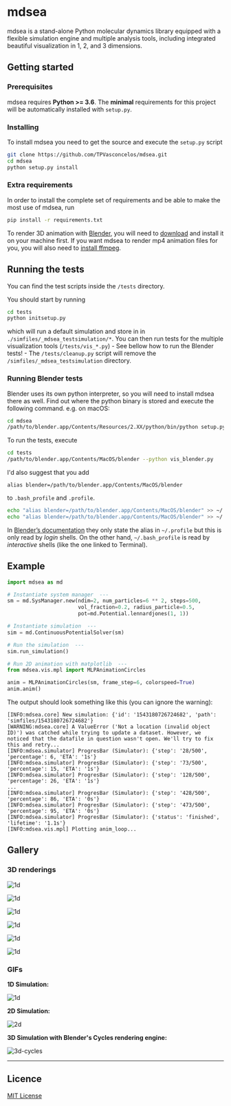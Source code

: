 # mdsea

mdsea is a stand-alone Python molecular dynamics library equipped with a
flexible simulation engine and multiple analysis tools, including
integrated beautiful visualization in 1, 2, and 3 dimensions.


## Getting started


### Prerequisites

mdsea requires **Python >= 3.6**. The
**minimal** requirements for this project will be automatically
installed with `setup.py`.


### Installing

To install mdsea you need to get the source and execute the `setup.py`
script

```sh
git clone https://github.com/TPVasconcelos/mdsea.git
cd mdsea
python setup.py install
```


### Extra requirements

In order to install the complete set of requirements and be able to
make the most use of mdsea, run

```sh
pip install -r requirements.txt
```

To render 3D animation with [Blender](https://www.blender.org), you will
need to [download](https://www.blender.org/download/) and install it on
your machine first. If you want mdsea to render mp4 animation files
for you, you will also need to
[install ffmpeg](https://www.ffmpeg.org/download.html).



## Running the tests

You can find the test scripts inside the `/tests` directory.

You should start by running
```sh
cd tests
python initsetup.py
```

which will run a default simulation and store in in
`./simfiles/_mdsea_testsimulation/*`. You can then run tests for the
multiple visualization tools (`/tests/vis_*.py`) - See bellow how to run
the Blender tests! - The `/tests/cleanup.py` script will remove the
`/simfiles/_mdsea_testsimulation` directory.

### Running Blender tests

Blender uses its own python interpreter, so you will need to install
mdsea there as well. Find out where the python binary is stored and
execute the following command. e.g. on macOS:
```sh
cd mdsea
/path/to/blender.app/Contents/Resources/2.XX/python/bin/python setup.py  install --force
```

To run the tests, execute
```sh
cd tests
/path/to/blender.app/Contents/MacOS/blender --python vis_blender.py
```

I'd also suggest that you add
```
alias blender=/path/to/blender.app/Contents/MacOS/blender
```
to `.bash_profile` and `.profile`.

```sh
echo "alias blender=/path/to/blender.app/Contents/MacOS/blender" >> ~/.profile
echo "alias blender=/path/to/blender.app/Contents/MacOS/blender" >> ~/.bash_profile
```

In
[Blender’s documentation](https://docs.blender.org/manual/en/dev/render/workflows/command_line.html#platforms)
they only state the alias in `~/.profile` but this is only read by
_login_ shells. On the other hand, `~/.bash_profile` is read by
_interactive_ shells (like the one linked to Terminal).


## Example

```python
import mdsea as md

# Instantiate system manager  ---
sm = md.SysManager.new(ndim=2, num_particles=6 ** 2, steps=500,
                       vol_fraction=0.2, radius_particle=0.5,
                       pot=md.Potential.lennardjones(1, 1))

# Instantiate simulation  ---
sim = md.ContinuousPotentialSolver(sm)

# Run the simulation  ---
sim.run_simulation()

# Run 2D animation with matplotlib  ---
from mdsea.vis.mpl import MLPAnimationCircles

anim = MLPAnimationCircles(sm, frame_step=6, colorspeed=True)
anim.anim()
```

The output should look something like this (you can ignore the warning):
```
[INFO:mdsea.core] New simulation: {'id': '1543180726724682', 'path': 'simfiles/1543180726724682'}
[WARNING:mdsea.core] A ValueError ('Not a location (invalid object ID)') was catched while trying to update a dataset. However, we noticed that the datafile in question wasn't open. We'll try to fix this and retry...
[INFO:mdsea.simulator] ProgresBar (Simulator): {'step': '28/500', 'percentage': 6, 'ETA': '1s'}
[INFO:mdsea.simulator] ProgresBar (Simulator): {'step': '73/500', 'percentage': 15, 'ETA': '1s'}
[INFO:mdsea.simulator] ProgresBar (Simulator): {'step': '128/500', 'percentage': 26, 'ETA': '1s'}
...
[INFO:mdsea.simulator] ProgresBar (Simulator): {'step': '428/500', 'percentage': 86, 'ETA': '0s'}
[INFO:mdsea.simulator] ProgresBar (Simulator): {'step': '473/500', 'percentage': 95, 'ETA': '0s'}
[INFO:mdsea.simulator] ProgresBar (Simulator): {'status': 'finished', 'lifetime': '1.1s'}
[INFO:mdsea.vis.mpl] Plotting anim_loop...
```


## Gallery

### 3D renderings

![1d](assets/images/untitled-copy-2.png)

![1d](assets/images/spong.png)

![1d](assets/images/spong-melt.png)

![1d](assets/images/orange-blob.png)

![1d](assets/images/megabiiiig.png)

![1d](assets/images/img000001.png)


### GIFs

**1D Simulation:**

![1d](assets/gifs/1d-colorspeed-pbc.gif)

**2D Simulation:**

![2d](assets/gifs/2d-smalvolfrac.gif)

**3D Simulation with Blender's Cycles rendering engine:**

![3d-cycles](assets/gifs/cycles.gif)


---

## Licence

[MIT License](./LICENSE)
